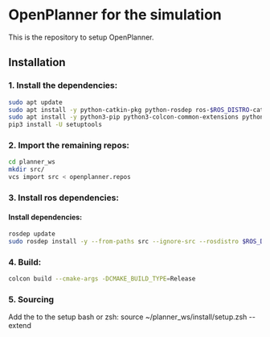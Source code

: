 # OpenPlanner for the simulation

This is the repository to setup OpenPlanner.


## Installation

### 1. Install the dependencies:

```bash
sudo apt update
sudo apt install -y python-catkin-pkg python-rosdep ros-$ROS_DISTRO-catkin
sudo apt install -y python3-pip python3-colcon-common-extensions python3-setuptools python3-vcstool python-pip
pip3 install -U setuptools
```

### 2. Import the remaining repos:

```bash
cd planner_ws
mkdir src/
vcs import src < openplanner.repos
```

### 3. Install ros dependencies:


#### Install dependencies:

```bash
rosdep update
sudo rosdep install -y --from-paths src --ignore-src --rosdistro $ROS_DISTRO
```

### 4. Build:

```bash
colcon build --cmake-args -DCMAKE_BUILD_TYPE=Release
```

### 5. Sourcing

Add the to the setup bash or zsh:
source ~/planner_ws/install/setup.zsh --extend

